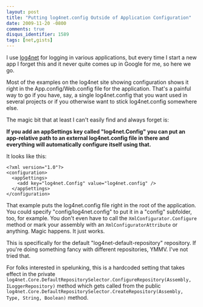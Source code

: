 ```yaml
---
layout: post
title: "Putting log4net.config Outside of Application Configuration"
date: 2009-11-20 -0800
comments: true
disqus_identifier: 1589
tags: [net,gists]
---
```

I use [log4net](http://logging.apache.org/log4net/) for logging in
various applications, but every time I start a new app I forget this and
it never quite comes up in Google for me, so here we go.

Most of the examples on the log4net site showing configuration shows it
right in the App.config/Web.config file for the application. That's a
painful way to go if you have, say, a single log4net.config that you
want used in several projects or if you otherwise want to stick
log4net.config somewhere else.

The magic bit that at least I can't easily find and always forget is:

**If you add an appSettings key called "log4net.Config" you can put an
app-relative path to an external log4net.config file in there and
everything will automatically configure itself using that.**

It looks like this:

    <?xml version="1.0"?>
    <configuration>
      <appSettings>
        <add key="log4net.Config" value="log4net.config" />
      </appSettings>
    </configuration>

That example puts the log4net.config file right in the root of the
application. You could specify "config/log4net.config" to put it in a
"config" subfolder, too, for example. You don't even have to call the
`XmlConfigurator.Configure` method or mark your assembly with an
`XmlConfiguratorAttribute` or anything. Magic happens. It just works.

This is specifically for the default "log4net-default-repository"
repository. If you're doing something fancy with different repositories,
YMMV. I've not tried that.

For folks interested in spelunking, this is a hardcoded setting that
takes effect in the private
`log4net.Core.DefaultRepositorySelector.ConfigureRepository(Assembly, ILoggerRepository)`
method which gets called from the public
`log4net.Core.DefaultRepositorySelector.CreateRepository(Assembly, Type, String, Boolean)`
method.

